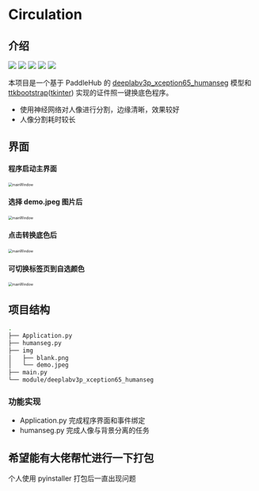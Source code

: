 # Circulation

## 介绍

[![](https://img.shields.io/badge/israel--dryer-ttkbootstrap-blue?logo=github)](https://github.com/israel-dryer/ttkbootstrap) [![](https://img.shields.io/badge/PaddlePaddle-Paddle-blue?logo=github)](https://github.com/PaddlePaddle/Paddle) [![](https://img.shields.io/badge/PaddlePaddle-PaddleHub-blue?logo=github)](https://github.com/PaddlePaddle/PaddleHub) ![](https://img.shields.io/badge/support-python3-brightgreen?logo=python) [![](https://img.shields.io/github/last-commit/GavinSun0921/Circulation)](https://github.com/GavinSun0921/Circulation/commits/master)

本项目是一个基于 PaddleHub 的 [deeplabv3p_xception65_humanseg](https://www.paddlepaddle.org.cn/hubdetail?name=deeplabv3p_xception65_humanseg&en_category=ImageSegmentation) 模型和 [ttkbootstrap](https://ttkbootstrap.readthedocs.io/en/latest/)([tkinter](https://docs.python.org/3/library/tkinter.html#module-tkinter)) 实现的证件照一键换底色程序。

- 使用神经网络对人像进行分割，边缘清晰，效果较好
- 人像分割耗时较长

## 界面

#### 程序启动主界面

<img src="F:\PycharmProjects\pythonProject\img\ref\mainWindow.png" alt="mainWindow" style="zoom:50%; center" />

#### 选择 demo.jpeg 图片后

<img src="F:\PycharmProjects\pythonProject\img\ref\openPic.png" alt="mainWindow" style="zoom:50%; center" />

#### 点击转换底色后

<img src="F:\PycharmProjects\pythonProject\img\ref\transPic.png" alt="mainWindow" style="zoom:50%; center" />

#### 可切换标签页到自选颜色

<img src="F:\PycharmProjects\pythonProject\img\ref\customColor.png" alt="mainWindow" style="zoom:50%; center" />

## 项目结构

```bash
.
├── Application.py
├── humanseg.py
├── img
│   ├── blank.png
│   └── demo.jpeg
├── main.py
└── module/deeplabv3p_xception65_humanseg
```

### 功能实现

- Application.py 完成程序界面和事件绑定
- humanseg.py 完成人像与背景分离的任务

## 希望能有大佬帮忙进行一下打包

个人使用 pyinstaller 打包后一直出现问题

